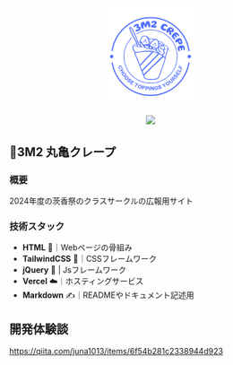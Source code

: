 <p align="center" dir="auto">
  <picture>
    <source media="(prefers-color-scheme: dark)" srcset="https://github.com/Juna1013/3m2-shikousai-marugame/blob/main/3M2%E3%82%B5%E3%83%BC%E3%82%AF%E3%83%AB%E3%82%AB%E3%83%83%E3%83%88.png?raw=true">
    <source media="(prefers-color-scheme: light)" srcset="https://github.com/Juna1013/3m2-shikousai-marugame/blob/main/3M2%E3%82%B5%E3%83%BC%E3%82%AF%E3%83%AB%E3%82%AB%E3%83%83%E3%83%88.png?raw=true">
    <img src="https://github.com/Juna1013/3m2-shikousai-marugame/blob/main/3M2%E3%82%B5%E3%83%BC%E3%82%AF%E3%83%AB%E3%82%AB%E3%83%83%E3%83%88.png?raw=true" alt="Locker.ai" width="35%" height="auto" />
  </picture>
</p>

<p align="center">
  <a href="https://skillicons.dev">
    <img src="https://skillicons.dev/icons?i=html,css,javascript,tailwindcss,jquery,vercel" /></br>
  </a>
</p>

## 🎉3M2 丸亀クレープ

### 概要
2024年度の茨香祭のクラスサークルの広報用サイト

### 技術スタック
- **HTML** 📄｜Webページの骨組み
- **TailwindCSS** 🎨｜CSSフレームワーク
- **jQuery** 🧱 | Jsフレームワーク
- **Vercel** ☁️｜ホスティングサービス
- **Markdown** ✍️｜READMEやドキュメント記述用

## 開発体験談
https://qiita.com/juna1013/items/6f54b281c2338944d923
